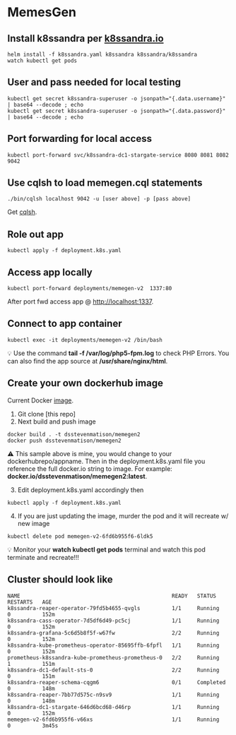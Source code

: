 # MemesGen

## Install k8ssandra per [k8ssandra.io](https://k8ssandra.io/)

```
helm install -f k8ssandra.yaml k8ssandra k8ssandra/k8ssandra
watch kubectl get pods
```

## User and pass needed for local testing

```
kubectl get secret k8ssandra-superuser -o jsonpath="{.data.username}" | base64 --decode ; echo
kubectl get secret k8ssandra-superuser -o jsonpath="{.data.password}" | base64 --decode ; echo
```

## Port forwarding for local access

```
kubectl port-forward svc/k8ssandra-dc1-stargate-service 8080 8081 8082 9042
```

## Use cqlsh to load memegen.cql statements

```
./bin/cqlsh localhost 9042 -u [user above] -p [pass above]
```
Get [cqlsh](https://downloads.datastax.com/#cqlsh).

## Role out app 

```
kubectl apply -f deployment.k8s.yaml
```

## Access app locally

```
kubectl port-forward deployments/memegen-v2  1337:80
```
After port fwd access app @ [http://localhost:1337](http://localhost:1337).

## Connect to app container

```
kubectl exec -it deployments/memegen-v2 /bin/bash
```
:bulb: Use the command <b></i>tail -f /var/log/php5-fpm.log</i></b> to check PHP Errors.  You can also find the app source at <b></i>/usr/share/nginx/html</i></b>.

## Create your own dockerhub image

Current Docker [image](https://hub.docker.com/repository/docker/dsstevenmatison/memegen2). 

1. Git clone [this repo]
2. Next build and push image
```
docker build . -t dsstevenmatison/memegen2
docker push dsstevenmatison/memegen2
```
:warning: This sample above is mine, you would change to your dockerhubrepo/appname.  Then in the deployment.k8s.yaml file you reference the full docker.io string to image.  For example: <b></i>docker.io/dsstevenmatison/memegen2:latest</i></b>.

3. Edit deployment.k8s.yaml accordingly then
```
kubectl apply -f deployment.k8s.yaml
```
4. If you are just updating the image, murder the pod and it will recreate w/ new image
```
kubectl delete pod memegen-v2-6fd6b955f6-6ldk5
```
:bulb: Monitor your <b></i>watch kubectl get pods</i></b> terminal and watch this pod terminate and recreate!!!

## Cluster should look like

```
NAME                                                READY   STATUS      RESTARTS   AGE
k8ssandra-reaper-operator-79fd5b4655-qvgls          1/1     Running     0          152m
k8ssandra-cass-operator-7d5df6d49-pc5cj             1/1     Running     0          152m
k8ssandra-grafana-5c6d5b8f5f-w67fw                  2/2     Running     0          152m
k8ssandra-kube-prometheus-operator-85695ffb-6fpfl   1/1     Running     0          152m
prometheus-k8ssandra-kube-prometheus-prometheus-0   2/2     Running     1          151m
k8ssandra-dc1-default-sts-0                         2/2     Running     0          151m
k8ssandra-reaper-schema-cqgm6                       0/1     Completed   0          148m
k8ssandra-reaper-7bb77d575c-n9sv9                   1/1     Running     0          148m
k8ssandra-dc1-stargate-646d6bcd68-d46rp             1/1     Running     0          152m
memegen-v2-6fd6b955f6-v66xs                         1/1     Running     0          3m45s
```
